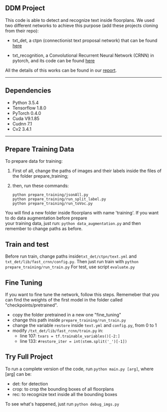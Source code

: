 ## DDM Project ##

This code is able to detect and recognize text inside floorplans. 
We used two different networks to achieve this purpose (add these projects cloning from their repo):

+ txt_det, a ctpn (connectionist text proposal network) that can be found 
[here](https://github.com/eragonruan/text-detection-ctpn)
* txt_recognition, a Convolutional Recurrent Neural Network (CRNN) in pytorch, and its code can be found
[here](https://github.com/meijieru/crnn.pytorch)

All the details of this works can be found in our <a href="https://drive.google.com/file/d/18L63UVQBivzCFA9xcP_imn7Hd6HP1Tws/view?usp=share_link">report</a>.

***

## Dependencies ##
* Python 3.5.4
* Tensorflow 1.8.0
* PyTorch 0.4.0
* Cuda V9.1.85
* Cudnn 7.1
* Cv2 3.4.1

***

## Prepare Training Data ##
To prepare data for training:

1. First of all, change the paths of images and their labels inside the files of the folder prepare_training;
2. then, run these commands:

    `python prepare_training/jsonAll.py`  
	`python prepare_training/run_split_label.py`  
	`python prepare_training/run_toVoc.py`

You will find a new folder inside floorplans with name 'training'.
If you want to do data augmentation before prepare  
your training data, just run:
`python data_augmentation.py`
and then remember to change paths as before.

## Train and test ##
Before run train, change paths inside`txt_det/ctpn/text.yml` and `txt_det/lib/fast_crnn/config.py`.
Then just run train with `python prepare_training/run_train.py`
For test, use script `evaluate.py`

## Fine Tuning ##
If you want to fine tune the network, follow this steps. Rememeber that
you can find the weights of the first model in the folder called
"checkpoints/pretrained".

* copy the folder pretrained in a new one "fine_tuning"
* change this path inside `prepare_training/run_train.py`
* change the variable `restore` inside `text.yml` and `config.py`, from 0 to 1
* modify `/txt_det/lib/fast_rcnn/train.py` in:
	* line 107: `tvars = tf.trainable_variables()[-2:]`
	* line 133: `#restore_iter = int(stem.split('_')[-1])`

## Try Full Project ##
To run a complete version of the code, run `python main.py [arg]`, where [arg] can be:

* det: for detection
* crop: to crop the bounding boxes of all floorplans
* rec: to recognize text inside all the bounding boxes

To see what's happened, just run `python debug_imgs.py`
